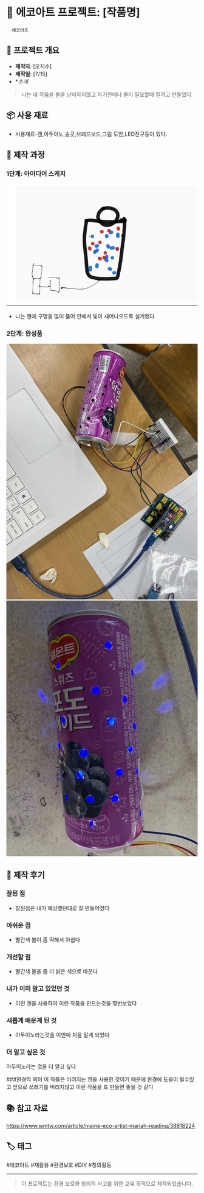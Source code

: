 # 🌱 에코아트 프로젝트: [작품명]
      에코아트
## 📖 프로젝트 개요
- **제작자**: [오지수]
- **제작일**: [7/15]
- **소개*
> 나는 내 작품을 불을 낭비하지않고 자기전에나 불이 필요할때 킬려고 만들었다.

## 📦 사용 재료
- 사용재료-캔,아두이노,송곳,브레드보드,그림 도안,LED전구등이 있다.

## 🔧 제작 과정


### 1단계: 아이디어 스케치
![스케치 이미지](스케치.png)
- 나는 캔에 구멍을 많이 뚫어 안에서 빛이 새어나오도록 설계했다
### 2단계: 완성품
![스케치 이미지](완성작.jpg)
![스케치 이미지](불나오는버전.jpeg)

## 💭 제작 후기
### 잘된 점
- 잘된점은 내가 예상했던대로 잘 만들어졌다

### 아쉬운 점
-  빨간색 불이 좀 약해서 아쉽다

### 개선할 점
-  빨간색 불을 좀 더 밝은 색으로 바꾼다

### 내가 이미 알고 있었던 것
-  이런 캔을 사용하여 이런 작품을 만드는것을 몇번보았다

### 새롭게 배운게 된 것
-  아두이노라는것을 이번에 처음 알게 되었다

### 더 알고 싶은 것
아두이노라는 것을 더 알고 싶다

###환경적 의미
 이 작품은 버려지는 캔을 사용한 것이기 때문에 환경에 도움이 될수있고 앞으로 쓰레기를 버리지않고 이런 작품을 또 만들면 좋을 것 같다


## 📚 참고 자료
  https://www.wmtw.com/article/maine-eco-artist-mariah-reading/38818224
## 🏷️ 태그
#에코아트 #재활용 #환경보호 #DIY #창의활동

---

> 이 프로젝트는 환경 보호와 창의적 사고를 위한 교육 목적으로 제작되었습니다.

